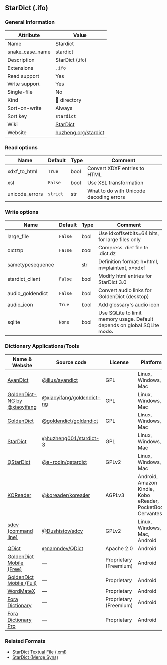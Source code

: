 ## StarDict (.ifo)

### General Information

| Attribute       | Value                                                |
| --------------- | ---------------------------------------------------- |
| Name            | Stardict                                             |
| snake_case_name | stardict                                             |
| Description     | StarDict (.ifo)                                      |
| Extensions      | `.ifo`                                               |
| Read support    | Yes                                                  |
| Write support   | Yes                                                  |
| Single-file     | No                                                   |
| Kind            | 📁 directory                                          |
| Sort-on-write   | Always                                               |
| Sort key        | `stardict`                                           |
| Wiki            | [StarDict](https://en.wikipedia.org/wiki/StarDict)   |
| Website         | [huzheng.org/stardict](http://huzheng.org/stardict/) |

### Read options

| Name           | Default  | Type | Comment                                 |
| -------------- | -------- | ---- | --------------------------------------- |
| xdxf_to_html   | `True`   | bool | Convert XDXF entries to HTML            |
| xsl            | `False`  | bool | Use XSL transformation                  |
| unicode_errors | `strict` | str  | What to do with Unicode decoding errors |

### Write options

| Name             | Default | Type | Comment                                                                  |
| ---------------- | ------- | ---- | ------------------------------------------------------------------------ |
| large_file       | `False` | bool | Use idxoffsetbits=64 bits, for large files only                          |
| dictzip          | `False` | bool | Compress .dict file to .dict.dz                                          |
| sametypesequence |         | str  | Definition format: h=html, m=plaintext, x=xdxf                           |
| stardict_client  | `False` | bool | Modify html entries for StarDict 3.0                                     |
| audio_goldendict | `False` | bool | Convert audio links for GoldenDict (desktop)                             |
| audio_icon       | `True`  | bool | Add glossary's audio icon                                                |
| sqlite           | `None`  | bool | Use SQLite to limit memory usage. Default depends on global SQLite mode. |

### Dictionary Applications/Tools

| Name & Website                                                                            | Source code                                                              | License                | Platforms                                                   | Language |
| ----------------------------------------------------------------------------------------- | ------------------------------------------------------------------------ | ---------------------- | ----------------------------------------------------------- | -------- |
| [AyanDict](https://github.com/ilius/ayandict)                                             | [@ilius/ayandict](https://github.com/ilius/ayandict)                     | GPL                    | Linux, Windows, Mac                                         | Go       |
| [GoldenDict-NG by @xiaoyifang](https://xiaoyifang.github.io/goldendict-ng/)               | [@xiaoyifang/goldendict-ng](https://github.com/xiaoyifang/goldendict-ng) | GPL                    | Linux, Windows, Mac                                         | C++      |
| [GoldenDict](http://goldendict.org/)                                                      | [@goldendict/goldendict](https://github.com/goldendict/goldendict)       | GPL                    | Linux, Windows, Mac                                         | C++      |
| [StarDict](http://huzheng.org/stardict/)                                                  | [@huzheng001/stardict-3](https://github.com/huzheng001/stardict-3)       | GPL                    | Linux, Windows, Mac                                         | C++      |
| [QStarDict](https://github.com/a-rodin/qstardict)                                         | [@a-rodin/qstardict](https://github.com/a-rodin/qstardict)               | GPLv2                  | Linux, Windows, Mac                                         | C++      |
| [KOReader](http://koreader.rocks/)                                                        | [@koreader/koreader](https://github.com/koreader/koreader)               | AGPLv3                 | Android, Amazon Kindle, Kobo eReader, PocketBook, Cervantes | Lua      |
| [sdcv (command line)](https://dushistov.github.io/sdcv/)                                  | [@Dushistov/sdcv](https://github.com/Dushistov/sdcv)                     | GPLv2                  | Linux, Windows, Mac, Android                                | C++      |
| [QDict](https://play.google.com/store/apps/details?id=com.annie.dictionary)               | [@namndev/QDict](https://github.com/namndev/QDict)                       | Apache 2.0             | Android                                                     | Java     |
| [GoldenDict Mobile (Free)](http://goldendict.mobi/)                                       | ―                                                                        | Proprietary (Freemium) | Android                                                     |          |
| [GoldenDict Mobile (Full)](http://goldendict.mobi/)                                       | ―                                                                        | Proprietary            | Android                                                     |          |
| [WordMateX](https://apkcombo.com/wordmatex/org.d1scw0rld.wordmatex/)                      | ―                                                                        | Proprietary            | Android                                                     |          |
| [Fora Dictionary](https://play.google.com/store/apps/details?id=com.ngc.fora)             | ―                                                                        | Proprietary (Freemium) | Android                                                     |          |
| [Fora Dictionary Pro](https://play.google.com/store/apps/details?id=com.ngc.fora.android) | ―                                                                        | Proprietary            | Android                                                     |          |

### Related Formats

- [StarDict Textual File (.xml)](./stardict_textual.md)
- [StarDict (Merge Syns)](./stardict_merge_syns.md)
